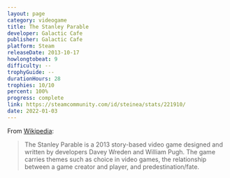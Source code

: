 ```yaml
---
layout: page
category: videogame
title: The Stanley Parable
developer: Galactic Cafe
publisher: Galactic Cafe
platform: Steam
releaseDate: 2013-10-17
howlongtobeat: 9
difficulty: --
trophyGuide: --
durationHours: 28
trophies: 10/10
percent: 100%
progress: complete
link: https://steamcommunity.com/id/steinea/stats/221910/
date: 2022-01-03
---
```


From [Wikipedia](https://en.wikipedia.org/wiki/The_Stanley_Parable):

> The Stanley Parable is a 2013 story-based video game designed and written by developers Davey Wreden and William Pugh. The game carries themes such as choice in video games, the relationship between a game creator and player, and predestination/fate.
